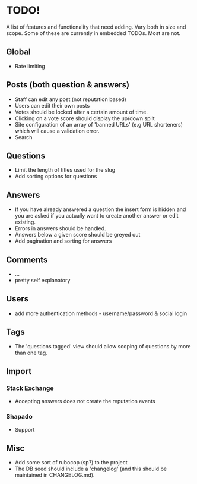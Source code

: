# TODO!

A list of features and functionality that need adding.
Vary both in size and scope.
Some of these are currently in embedded TODOs. Most are not.

## Global
* Rate limiting

## Posts (both question & answers)

* Staff can edit any post (not reputation based)
* Users can edit their own posts
* Votes should be locked after a certain amount of time.
* Clicking on a vote score should display the up/down split
* Site configuration of an array of 'banned URLs' (e.g URL shorteners) which
  will cause a validation error.
* Search

## Questions

* Limit the length of titles used for the slug
* Add sorting options for questions

## Answers

* If you have already answered a question the insert form is hidden and you are
  asked if you actually want to create another answer or edit existing.
* Errors in answers should be handled.
* Answers below a given score should be greyed out
* Add pagination and sorting for answers

## Comments

* ...
* pretty self explanatory

## Users

* add more authentication methods - username/password & social login

## Tags

* The 'questions tagged' view should allow scoping of questions by more than
  one tag.

## Import
### Stack Exchange

* Accepting answers does not create the reputation events

### Shapado

* Support


## Misc

* Add some sort of rubocop (sp?) to the project
* The DB seed should include a 'changelog' (and this should be maintained
  in CHANGELOG.md).

